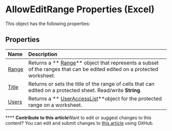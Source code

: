 
# AllowEditRange Properties (Excel)
This object has the following properties:

## Properties



|**Name**|**Description**|
|:-----|:-----|
| [Range](04f68783-5bff-a522-c0d5-52b2afe2f529.md)|Returns a  ** [Range](b8207778-0dcc-4570-1234-f130532cc8cd.md)** object that represents a subset of the ranges that can be edited edited on a protected worksheet.|
| [Title](6b94f20d-285d-f043-bd44-b5296575352f.md)|Returns or sets the title of the range of cells that can edited on a protected sheet. Read/write  **String**.|
| [Users](71f3c7ed-2fba-d97b-e443-674836e6bddb.md)|Returns a  ** [UserAccessList](8b753ffc-e4d5-0824-e465-a3bdb9ed9202.md)**object for the protected range on a worksheet.|

****   **Contribute to this article**Want to edit or suggest changes to this content? You can edit and submit changes to  [this article](https://github.com/jhershey00/VBA_Excel_Test/OpenXMLCon/articles/a9602dd7-ecc2-4126-b1c8-e9359563d530.md) using GitHub.

